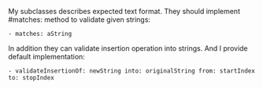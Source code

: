 My subclasses describes expected text format.
They should implement #matches: method to validate given strings: 

	- matches: aString

In addition they can validate insertion operation into strings. And I provide default implementation:

	- validateInsertionOf: newString into: originalString from: startIndex to: stopIndex
